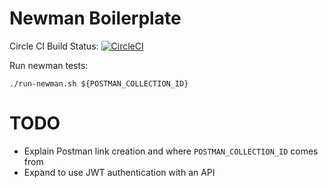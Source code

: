 # Newman Boilerplate

Circle CI Build Status: [![CircleCI](https://circleci.com/gh/miroslawmajka/newman-boilerplate.svg?style=svg)](https://circleci.com/gh/miroslawmajka/newman-boilerplate)

Run newman tests:
```shell script
./run-newman.sh ${POSTMAN_COLLECTION_ID}
```

# TODO

* Explain Postman link creation and where `POSTMAN_COLLECTION_ID` comes from
* Expand to use JWT authentication with an API
